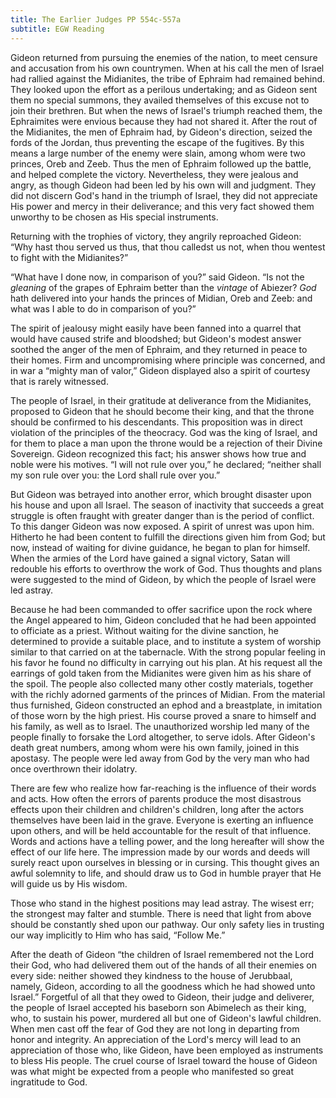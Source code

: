 ```yaml
---
title: The Earlier Judges PP 554c-557a
subtitle: EGW Reading
---
```


Gideon returned from pursuing the enemies of the nation, to meet censure and accusation from his own countrymen. When at his call the men of Israel had rallied against the Midianites, the tribe of Ephraim had remained behind. They looked upon the effort as a perilous undertaking; and as Gideon sent them no special summons, they availed themselves of this excuse not to join their brethren. But when the news of Israel's triumph reached them, the Ephraimites were envious because they had not shared it. After the rout of the Midianites, the men of Ephraim had, by Gideon's direction, seized the fords of the Jordan, thus preventing the escape of the fugitives. By this means a large number of the enemy were slain, among whom were two princes, Oreb and Zeeb. Thus the men of Ephraim followed up the battle, and helped complete the victory. Nevertheless, they were jealous and angry, as though Gideon had been led by his own will and judgment. They did not discern God's hand in the triumph of Israel, they did not appreciate His power and mercy in their deliverance; and this very fact showed them unworthy to be chosen as His special instruments.

Returning with the trophies of victory, they angrily reproached Gideon: “Why hast thou served us thus, that thou calledst us not, when thou wentest to fight with the Midianites?”

“What have I done now, in comparison of you?” said Gideon. “Is not the _gleaning_ of the grapes of Ephraim better than the _vintage_ of Abiezer? _God_ hath delivered into your hands the princes of Midian, Oreb and Zeeb: and what was I able to do in comparison of you?”

The spirit of jealousy might easily have been fanned into a quarrel that would have caused strife and bloodshed; but Gideon's modest answer soothed the anger of the men of Ephraim, and they returned in peace to their homes. Firm and uncompromising where principle was concerned, and in war a “mighty man of valor,” Gideon displayed also a spirit of courtesy that is rarely witnessed.

The people of Israel, in their gratitude at deliverance from the Midianites, proposed to Gideon that he should become their king, and that the throne should be confirmed to his descendants. This proposition was in direct violation of the principles of the theocracy. God was the king of Israel, and for them to place a man upon the throne would be a rejection of their Divine Sovereign. Gideon recognized this fact; his answer shows how true and noble were his motives. “I will not rule over you,” he declared; “neither shall my son rule over you: the Lord shall rule over you.”

But Gideon was betrayed into another error, which brought disaster upon his house and upon all Israel. The season of inactivity that succeeds a great struggle is often fraught with greater danger than is the period of conflict. To this danger Gideon was now exposed. A spirit of unrest was upon him. Hitherto he had been content to fulfill the directions given him from God; but now, instead of waiting for divine guidance, he began to plan for himself. When the armies of the Lord have gained a signal victory, Satan will redouble his efforts to overthrow the work of God. Thus thoughts and plans were suggested to the mind of Gideon, by which the people of Israel were led astray.

Because he had been commanded to offer sacrifice upon the rock where the Angel appeared to him, Gideon concluded that he had been appointed to officiate as a priest. Without waiting for the divine sanction, he determined to provide a suitable place, and to institute a system of worship similar to that carried on at the tabernacle. With the strong popular feeling in his favor he found no difficulty in carrying out his plan. At his request all the earrings of gold taken from the Midianites were given him as his share of the spoil. The people also collected many other costly materials, together with the richly adorned garments of the princes of Midian. From the material thus furnished, Gideon constructed an ephod and a breastplate, in imitation of those worn by the high priest. His course proved a snare to himself and his family, as well as to Israel. The unauthorized worship led many of the people finally to forsake the Lord altogether, to serve idols. After Gideon's death great numbers, among whom were his own family, joined in this apostasy. The people were led away from God by the very man who had once overthrown their idolatry.

There are few who realize how far-reaching is the influence of their words and acts. How often the errors of parents produce the most disastrous effects upon their children and children's children, long after the actors themselves have been laid in the grave. Everyone is exerting an influence upon others, and will be held accountable for the result of that influence. Words and actions have a telling power, and the long hereafter will show the effect of our life here. The impression made by our words and deeds will surely react upon ourselves in blessing or in cursing. This thought gives an awful solemnity to life, and should draw us to God in humble prayer that He will guide us by His wisdom.

Those who stand in the highest positions may lead astray. The wisest err; the strongest may falter and stumble. There is need that light from above should be constantly shed upon our pathway. Our only safety lies in trusting our way implicitly to Him who has said, “Follow Me.”

After the death of Gideon “the children of Israel remembered not the Lord their God, who had delivered them out of the hands of all their enemies on every side: neither showed they kindness to the house of Jerubbaal, namely, Gideon, according to all the goodness which he had showed unto Israel.” Forgetful of all that they owed to Gideon, their judge and deliverer, the people of Israel accepted his baseborn son Abimelech as their king, who, to sustain his power, murdered all but one of Gideon's lawful children. When men cast off the fear of God they are not long in departing from honor and integrity. An appreciation of the Lord's mercy will lead to an appreciation of those who, like Gideon, have been employed as instruments to bless His people. The cruel course of Israel toward the house of Gideon was what might be expected from a people who manifested so great ingratitude to God.